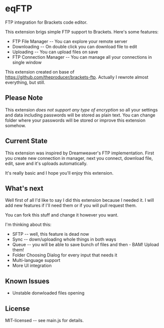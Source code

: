 eqFTP
=====

FTP integration for Brackets code editor.

This extension brigs simple FTP support to Brackets.
Here's some features:

* FTP File Manager -- You can explore your remote server
* Downloading -- On double click you can download file to edit
* Uploading -- You can upload files on save
* FTP Connection Manager -- You can manage all your connections in single window

This extension created on base of https://github.com/theproducer/brackets-ftp. Actually I rewrote almost everything, but still.

## Please Note

This extension _does not support any type of encryption_ so all your settings and data including passwords will be stored as plain text. You can change folder where your passwords will be stored or improve this extension somehow.

## Current State

This extension was inspired by Dreamweaver's FTP implementation. First you create new connection in manager, next you connect, download file, edit, save and it's uploads automatically.

It's really basic and I hope you'll enjoy this extension.

## What's next

Well first of all I'd like to say I did this extension because I needed it. I will add new features if I'll need them or if you will pull request them.

You can fork this stuff and change it however you want.

I'm thinking about this:

* SFTP -- well, this feature is dead now
* Sync -- down/uploading whole things in both ways
* Queue -- you will be able to save bunch of files and then - BAM! Upload them!
* Folder Choosing Dialog for every input that needs it
* Multi-language support
* More UI integration

## Known Issues

* Unstable donwloaded files opening

## License

MIT-licensed -- see main.js for details.
